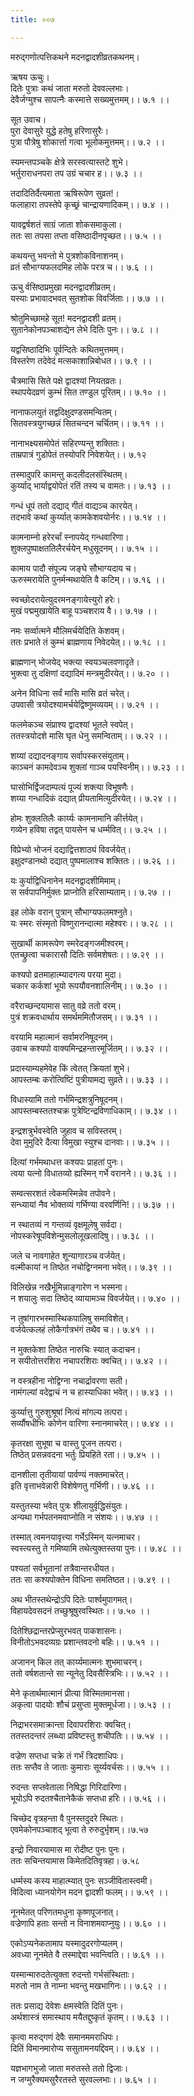 ```yaml
---
title: ००७

---
```

मरुद्‌गणोत्पत्तिकथने मदनद्वादशीव्रतकथनम्।  
  
ऋषय ऊचुः।  
दितेः पुत्राः कथं जाता मरुतो देववल्लभाः।  
देवैर्जग्मुश्च सापत्नैः कस्मात्ते सख्यमुत्तमम्।। ७.१ ।।  
  
सूत उवाच।  
पुरा देवासुरे युद्धे हतेषु हरिणासुरैः।  
पुत्रा पौत्रेषु शोकार्त्ता गत्वा भूलोकमुत्तमम्।। ७.२ ।।  
  
स्यमन्तपञ्चके क्षेत्रे सरस्वत्यास्तटे शुभे।  
भर्तुराराधनपरा तप उग्रं चचार ह।। ७.३ ।।  
  
तदादितिर्दैत्यमाता ऋषिरूपेण सुव्रत!।  
फलाहारा तपस्तेपे कृच्छ्रं चान्द्रायणादिकम्।। ७.४ ।।  
  
यावद्वर्षशतं साग्रं जाता शोकसमाकुला।  
ततः सा तपसा तप्ता वसिष्ठादीनपृच्छत।। ७.५ ।।  
  
कथयन्तु भवन्तो मे पुत्रशोकविनाशनम्।  
व्रतं सौभाग्यफलदमिह लोके परत्र च।। ७.६ ।।  
  
ऊचु र्वसिष्ठप्रमुखा मदनद्वादशीव्रतम्।  
यस्याः प्रभावादभवत् सुतशोक विवर्जिताः।। ७.७ ।।  
  
श्रोतुमिच्छामहे सूत! मदनद्वादशी व्रतम्।  
सुतानेकोनपञ्चाशद्येन लेभे दितिः पुनः।। ७.८ ।।  
  
यद्वसिष्ठादिभिः पूर्वन्दितेः कथितमुत्तमम्।  
विस्तरेण तदेवेदं मत्सकाशान्निबोधत।। ७.९ ।।  
  
चैत्रमासि सिते पक्षे द्वादश्यां नियतव्रतः।  
स्थापयेदव्रणं कुम्भं सित तण्डुल पूरितम्।। ७.१० ।।  
  
नानाफलयुतं तद्वदिक्षुदण्डसमन्वितम्।  
सितवस्त्रयुगच्छन्नं सितचन्दन चर्चितम्।। ७.११ ।।  
  
नानाभक्ष्यसमोपेतं सहिरण्यन्तु शक्तितः।  
ताम्रपात्रं गुडोपेतं तस्योपरि निवेशयेत्।। ७.१२  
  
तस्मादुपरि कामन्तु कदलीदलसंस्थितम्।  
कुर्य्याद् भार्याद्वयोपेतं रतिं तस्य च वामतः।। ७.१३ ।।  
  
गन्धं धूपं ततो दद्याद् गीतं वाद्यञ्च कारयेत्।  
तदभावे कथां कुर्य्यात् कामकेशवयोर्नरः।। ७.१४ ।।  
  
कामनाम्नो हरेरर्चां स्नापयेद्‌ गन्धवारिणा।  
शुक्लपुष्पाक्षततिलैरर्चयेन्‌ मधुसूदनम्।। ७.१५ ।।  
  
कामाय पादौ संपूज्य जङ्घे सौभाग्यदाय च।  
ऊरुस्मरायेति पुनर्मन्मथायेति वै कटिम्।। ७.१६ ।।  
  
स्वच्छोदरायेत्युदरमनङ्गायेत्त्युरो हरेः।  
मुखं पद्ममुखायेति बाहू पञ्चशराय वै।। ७.१७ ।।  
  
नमः सर्व्वात्मने मौलिमर्चयेदिति केशवम्।  
ततः प्रभाते तं कुम्भं ब्राह्मणाय निवेदयेत्।। ७.१८ ।।  
  
ब्राह्मणान् भोजयेद् भक्त्या स्वयञ्चलवणादृते।  
भुक्त्वा तु दक्षिणां दद्यादिमं मन्त्रमुदीरयेत्।। ७.२० ।।  
  
अनेन विधिना सर्वं मासि मासि व्रतं चरेत्।  
उपवासी त्रयोदश्यामर्चयेद्विष्णुमव्ययम्।। ७.२१ ।।  
  
फलमेकञ्च संप्राश्य द्वादश्यां भूतले स्वपेत्।  
ततस्त्रयोदशे मासि घृत धेनु समन्विताम्।। ७.२२ ।।  
  
शय्यां दद्यादनङ्गाय सर्वापस्करसंयुताम्।  
काञ्चनं कामदेवञ्च शुक्लां गाञ्च पयस्विनीम्।। ७.२३ ।।  
  
घासोभिर्द्विजदाम्पत्यं पूज्यं शक्त्या विभूषणैः।  
शय्या गन्धादिकं दद्यात्‌ प्रीयतामित्युदीरयेत्।। ७.२४ ।।  
  
होमः शुक्लतिलैः कार्य्यः कामनामानि कीर्त्तयेत्।  
गव्येन हविषा तद्वत् पायसेन च धर्म्मवित्।। ७.२५ ।।  
  
विप्रेभ्यो भोजनं दद्याद्वित्तशाठ्यं विवर्जयेत्।  
इक्षुदण्डानथो दद्यात् पुष्पमालाश्च शक्तितः।। ७.२६ ।।  
  
यः कुर्याद्विधिनानेन मदनद्वादशीमिमाम्।  
स सर्वपापनिर्मुक्तः प्राप्नोति हरिसाम्यताम्।। ७.२७ ।।  
  
इह लोके वरान् पुत्रान् सौभाग्यफलमश्नुते।  
यः स्मरः संस्मृतो विष्णुरानन्दात्मा महेश्वरः।। ७.२८ ।।  
  
सुखार्थी कामरूपेण स्मरेदङ्गजमीश्वरम्।  
एतच्छ्रुत्वा चकारासौ दितिः सर्वमशेषतः।। ७.२९ ।।  
  
कश्यपो व्रतमाहात्म्यादगत्य परया मुदा।  
चकार कर्कशां भूयो रूपयौवनशालिनीम्।। ७.३० ।।  
  
वरैराच्छन्दयामास सातु वव्रे ततो वरम्।  
पुत्रं शक्रवधार्थाय समर्थममितौजसम्।। ७.३१ ।।  
  
वरयामि महात्मानं सर्वामरनिषूदनम्।  
उवाच कश्यपो वाक्यमिन्द्रहन्तारमूर्जितम्।। ७.३२ ।।  
  
प्रदास्याम्यहमेवेह किं त्वेतत्‌ क्रियतां शुभे।  
आपस्तम्बः करोत्विष्टिं पुत्रीयामद्य सुव्रते।। ७.३३ ।।  
  
विधास्यामि ततो गर्भमिन्द्रशत्रुनिषूदनम्।  
आपस्तम्बस्ततश्चक्र पुत्रेष्टिन्द्रविणाधिकाम्।। ७.३४ ।।  
  
इन्द्रशत्रुर्भवस्वेति जुहाव च सविस्तरम्।  
देवा मुमुदिरे दैत्या विमुखा स्युश्च दानवाः।। ७.३५ ।।  
  
दित्यां गर्भमथाधत्त कश्यपः प्राहतां पुनः।  
त्वया यत्नो विधातव्यो ह्यस्मिन्‌ गर्भे वरानने।। ७.३६ ।।  
  
सम्वत्सरशतं त्वेकमस्मिन्नेव तपोवने।  
सन्ध्यायां नैव भोक्तव्यं गर्भिण्या वरवर्णिनि!।। ७.३७ ।।  
  
न स्थातव्यं न गन्तव्यं वृक्षमूलेषु सर्वदा।  
नोपस्करेषूपविशेन्मुसलोलूखलादिषु।। ७.३८ ।।  
  
जले च नावगाहेत शून्यागारञ्च वर्जयेत्।  
वल्मीकायां न तिष्ठेत नचोद्विग्नमना भवेत्।। ७.३९ ।।  
  
विलिखेन्न नखैर्भूमिन्नाङ्गारेण न भस्मना।  
न शयालुः सदा तिष्ठेद् व्यायामञ्च विवर्जयेत्।। ७.४० ।।  
  
न तुषांगारभस्मास्थिकपालिषु समाविशेत्।  
वर्जयेत्कलहं लोकैर्गात्रभंगं तथैव च।। ७.४१ ।।  
  
न मुक्तकेशा तिष्ठेत नारुचिः स्यात् कदाचन।  
न सयीतोत्तरशिरा नचापरशिराः क्वचित्।। ७.४२ ।।  
  
न वस्त्रहीना नोद्विग्ना नचार्द्रावरणा सती।  
नामंगल्यां वदेद्वाचं न च हास्याधिका भवेत्।। ७.४३ ।।  
  
कुर्य्यात्तु गुरुशुश्रूषां नित्यं मांगल्य तत्परा।  
सर्व्यौषधीभिः कोणेन वारिणा स्नानमाचरेत्।। ७.४४ ।।  
  
कृतरक्षा सुभूषा च वास्तु पूजन तत्परा।  
तिष्ठेत् प्रसन्नवदना भर्तुः प्रियहिते रता।। ७.४५ ।।  
  
दानशीला तृतीयायां पार्वण्यं नक्तमाचरेत्।  
इति वृत्ताभवेन्नारी विशेषेणतु गर्भिणी।। ७.४६ ।।  
  
यस्तुतस्या भवेत् पुत्रः शीलायुर्वृद्धिसंयुतः।  
अन्यथा गर्भपतनमवाप्नोति न संशयः।। ७.४७ ।।  
  
तस्मात्‌ त्वमनयावृत्त्या गर्भेऽस्मिन्‌ यत्नमाचर।  
स्वस्त्यस्तु ते गमिष्यामि तथेत्युक्तस्तया पुनः।। ७.४८ ।।  
  
पश्यतां सर्वभूतानां तत्रैवान्तरधीयत।  
ततः सा कश्यपोक्तेन विधिना समतिष्ठत।। ७.४९ ।।  
  
अथ भीतस्तथेन्द्रोऽपि दितेः पार्श्वमुपागमत्।  
विहायदेवसदनं तच्छुश्रूषुरवस्थितः।। ७.५० ।।  
  
दितेश्छिद्रान्तरप्रेप्सुरभवत् पाकशासनः।  
विनीतोऽभवदव्यग्रः प्रशान्तवदनो बहिः।। ७.५१ ।।  
  
अजानन् किल तत्‌ कार्य्यमात्मनः शुभमाचरन्।  
ततो वर्षशतान्ते सा न्यूनेतु दिवसैस्त्रिभिः।। ७.५२ ।।  
  
मेने कृतार्थमात्मानं प्रीत्या विस्मितमानसा।  
अकृत्वा पादयोः शौचं प्रसुप्ता मुक्तमूर्धजा।। ७.५३ ।।  
  
निद्राभरसमाक्रान्ता दिवापरशिराः क्वचित्।  
ततस्तदन्तरं लब्ध्वा प्रविष्टस्तु शचीपतिः।। ७.५४ ।।  
  
वज्रेण सप्तधा चक्रे तं गर्भं त्रिदशाधिपः।  
ततः सप्तैव ते जाताः कुमाराः सूर्य्यवर्चसः।। ७.५५ ।।  
  
रुदन्तः सप्तवेताला निषिद्धा गिरिदारिणा।  
भूयोऽपि रुदतश्चैतानेकैकं सप्तधा हरिः।। ७.५६ ।।  
  
चिच्छेद वृत्रहन्ता वै पुनस्तदुदरे स्थितः।  
एवमेकोनपञ्चाशद् भूत्वा ते रुरुदुर्भृशम्।।७.५७  
  
इन्द्रो निवारयामास मा रोदीष्ट पुनः पुनः।  
ततः सचिन्तयामास किमेतदितिवृत्रहा। ७.५८  
  
धर्म्मस्य कस्य माहात्म्यात् पुनः सञ्जीवितास्त्वमी।  
विदित्वा ध्यानयोगेन मदन द्वादशी फलम्।। ७.५९ ।।  
  
नूनमेतत् परिणतमधुना कृष्णपूजनात्।  
वज्रेणापि हताः सन्तो न विनाशमवाप्नुयुः।। ७.६० ।।  
  
एकोऽप्यनेकतामाप यस्मादुदरगोप्यलम्।  
अवध्या नूनमेते वै तस्माद्देवा भवन्त्विति।। ७.६१ ।।  
  
यस्मान्मारुदतेत्युक्ता रुदन्तो गर्भसंस्थिताः।  
मरुतो नाम ते नाम्ना भवन्तु मखभागिनः।। ७.६२ ।।  
  
ततः प्रसाद्य देवेशः क्षमस्वेति दितिं पुनः।  
अर्थशास्त्रं समास्थाय मयैतद्दुष्कृतं कृतम्।। ७.६३ ।।  
  
कृत्वा मरुद्गणं देवैः समानममराधिपः।  
दितिं विमानमारोप्य ससुतामनयद्दिवम्।। ७.६४ ।।  
  
यज्ञभागभुजो जाता मरुतस्ते ततो द्विजाः।  
न जग्मुरैक्यमसुरैरतस्ते सुरवल्लभाः।। ७.६५ ।।